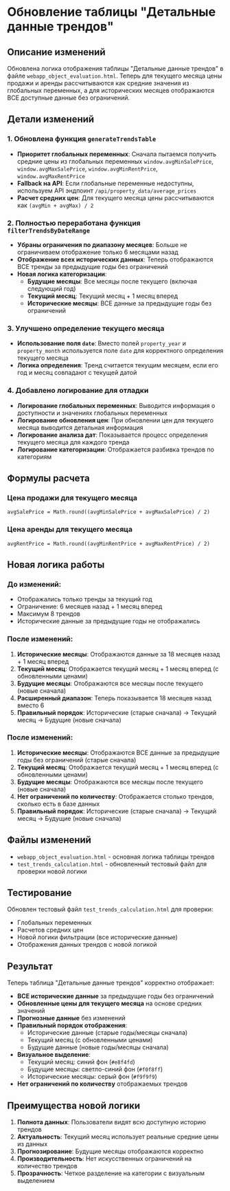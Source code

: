 # Обновление таблицы "Детальные данные трендов"

## Описание изменений

Обновлена логика отображения таблицы "Детальные данные трендов" в файле `webapp_object_evaluation.html`. Теперь для текущего месяца цены продажи и аренды рассчитываются как средние значения из глобальных переменных, а для исторических месяцев отображаются ВСЕ доступные данные без ограничений.

## Детали изменений

### 1. Обновлена функция `generateTrendsTable`

- **Приоритет глобальных переменных**: Сначала пытаемся получить средние цены из глобальных переменных `window.avgMinSalePrice`, `window.avgMaxSalePrice`, `window.avgMinRentPrice`, `window.avgMaxRentPrice`
- **Fallback на API**: Если глобальные переменные недоступны, используем API эндпоинт `/api/property_data/average_prices`
- **Расчет средних цен**: Для текущего месяца цены рассчитываются как `(avgMin + avgMax) / 2`

### 2. Полностью переработана функция `filterTrendsByDateRange`

- **Убраны ограничения по диапазону месяцев**: Больше не ограничиваем отображение только 6 месяцами назад
- **Отображение всех исторических данных**: Теперь отображаются ВСЕ тренды за предыдущие годы без ограничений
- **Новая логика категоризации**:
  - **Будущие месяцы**: Все месяцы после текущего (включая следующий год)
  - **Текущий месяц**: Текущий месяц + 1 месяц вперед
  - **Исторические месяцы**: ВСЕ данные за предыдущие годы без ограничений

### 3. Улучшено определение текущего месяца

- **Использование поля `date`**: Вместо полей `property_year` и `property_month` используется поле `date` для корректного определения текущего месяца
- **Логика определения**: Тренд считается текущим месяцем, если его год и месяц совпадают с текущей датой

### 4. Добавлено логирование для отладки

- **Логирование глобальных переменных**: Выводится информация о доступности и значениях глобальных переменных
- **Логирование обновления цен**: При обновлении цен для текущего месяца выводится детальная информация
- **Логирование анализа дат**: Показывается процесс определения текущего месяца для каждого тренда
- **Логирование категоризации**: Отображается разбивка трендов по категориям

## Формулы расчета

### Цена продажи для текущего месяца
```
avgSalePrice = Math.round((avgMinSalePrice + avgMaxSalePrice) / 2)
```

### Цена аренды для текущего месяца
```
avgRentPrice = Math.round((avgMinRentPrice + avgMaxRentPrice) / 2)
```

## Новая логика работы

### До изменений:
- Отображались только тренды за текущий год
- Ограничение: 6 месяцев назад + 1 месяц вперед
- Максимум 8 трендов
- Исторические данные за предыдущие годы не отображались

### После изменений:
1. **Исторические месяцы**: Отображаются данные за 18 месяцев назад + 1 месяц вперед
2. **Текущий месяц**: Отображается текущий месяц + 1 месяц вперед (с обновленными ценами)
3. **Будущие месяцы**: Отображаются все месяцы после текущего (новые сначала)
4. **Расширенный диапазон**: Теперь показывается 18 месяцев назад вместо 6
5. **Правильный порядок**: Исторические (старые сначала) → Текущий месяц → Будущие (новые сначала)

### После изменений:
1. **Исторические месяцы**: Отображаются ВСЕ данные за предыдущие годы без ограничений (старые сначала)
2. **Текущий месяц**: Отображается текущий месяц + 1 месяц вперед (с обновленными ценами)
3. **Будущие месяцы**: Отображаются все месяцы после текущего (новые сначала)
4. **Нет ограничений по количеству**: Отображается столько трендов, сколько есть в базе данных
5. **Правильный порядок**: Исторические (старые сначала) → Текущий месяц → Будущие (новые сначала)

## Файлы изменений

- `webapp_object_evaluation.html` - основная логика таблицы трендов
- `test_trends_calculation.html` - обновленный тестовый файл для проверки новой логики

## Тестирование

Обновлен тестовый файл `test_trends_calculation.html` для проверки:
- Глобальных переменных
- Расчетов средних цен
- Новой логики фильтрации (все исторические данные)
- Отображения данных трендов с новой логикой

## Результат

Теперь таблица "Детальные данные трендов" корректно отображает:

- **ВСЕ исторические данные** за предыдущие годы без ограничений
- **Обновленные цены для текущего месяца** на основе средних значений
- **Прогнозные данные** без изменений
- **Правильный порядок отображения**:
  - Исторические данные (старые годы/месяцы сначала)
  - Текущий месяц (с обновленными ценами)
  - Будущие данные (новые годы/месяцы сначала)
- **Визуальное выделение**:
  - Текущий месяц: синий фон (`#e8f4fd`)
  - Будущие месяцы: светло-синий фон (`#f0f8ff`)
  - Исторические месяцы: серый фон (`#f9f9f9`)
- **Нет ограничений по количеству** отображаемых трендов

## Преимущества новой логики

1. **Полнота данных**: Пользователи видят всю доступную историю трендов
2. **Актуальность**: Текущий месяц использует реальные средние цены из данных
3. **Прогнозирование**: Будущие месяцы отображаются корректно
4. **Производительность**: Нет искусственных ограничений на количество трендов
5. **Прозрачность**: Четкое разделение на категории с визуальным выделением
